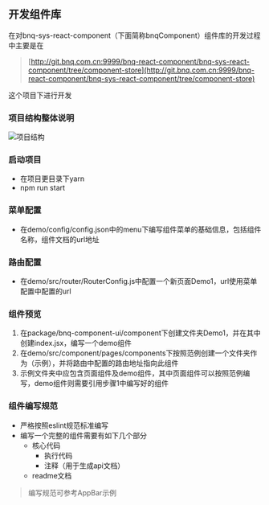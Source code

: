 ## 开发组件库
在对bnq-sys-react-component（下面简称bnqComponent）组件库的开发过程中主要是在
> [http://git.bnq.com.cn:9999/bnq-react-component/bnq-sys-react-component/tree/component-store](http://git.bnq.com.cn:9999/bnq-react-component/bnq-sys-react-component/tree/component-store)

这个项目下进行开发
### 项目结构整体说明
![项目结构](http://git.bnq.com.cn:9999/bnq-react-component/bnq-sys-react-component/raw/63d1f586f4bf30bc7364125e0f0e8af6741cc053/docs/bnq-sys-%20react-component.png)

### 启动项目
- 在项目更目录下yarn
- npm run start

### 菜单配置
- 在demo/config/config.json中的menu下编写组件菜单的基础信息，包括组件名称，组件文档的url地址

### 路由配置
- 在demo/src/router/RouterConfig.js中配置一个新页面Demo1，url使用菜单配置中配置的url

### 组件预览
1. 在package/bnq-component-ui/component下创建文件夹Demo1，并在其中创建index.jsx，编写一个demo组件
2. 在demo/src/component/pages/components下按照范例创建一个文件夹作为（示例），并将路由中配置的路由地址指向此组件
3. 示例文件夹中应包含页面组件及demo组件，其中页面组件可以按照范例编写，demo组件则需要引用步骤1中编写好的组件

### 组件编写规范
- 严格按照eslint规范标准编写
- 编写一个完整的组件需要有如下几个部分
    - 核心代码
        - 执行代码
        - 注释（用于生成api文档）
    - readme文档
> 编写规范可参考AppBar示例

